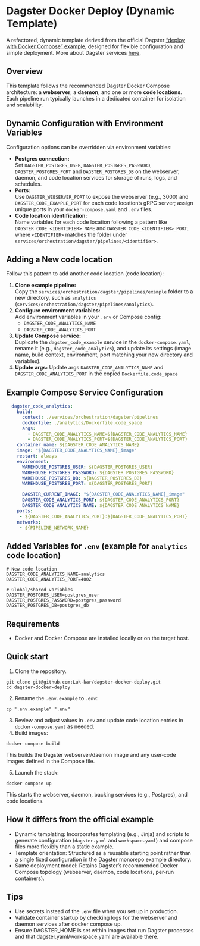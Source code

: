 # Dagster Docker Deploy (Dynamic Template)

A refactored, dynamic template derived from the official Dagster [“deploy with Docker Compose” example](https://github.com/dagster-io/dagster/tree/master/examples/deploy_docker), designed for flexible configuration and simple deployment. More about Dagster services [here](https://docs.dagster.io/deployment/oss/deployment-options/docker).

## Overview

This template follows the recommended Dagster Docker Compose architecture: a **webserver**, a **daemon**, and one or more **code locations**. Each pipeline run typically launches in a dedicated container for isolation and scalability.

## Dynamic Configuration with Environment Variables

Configuration options can be overridden via environment variables:

- **Postgres connection:**  
 Set `DAGSTER_POSTGRES_USER`, `DAGSTER_POSTGRES_PASSWORD`, `DAGSTER_POSTGRES_PORT` and `DAGSTER_POSTGRES_DB` on the webserver, daemon, and code location services for storage of runs, logs, and schedules.
- **Ports:**  
 Use `DAGSTER_WEBSERVER_PORT` to expose the webserver (e.g., 3000) and `DAGSTER_CODE_EXAMPLE_PORT` for each code location’s gRPC server; assign unique ports in your `docker-compose.yaml` and `.env` files.
- **Code location identification:**  
 Name variables for each code location following a pattern like `DAGSTER_CODE_<IDENTIFIER>_NAME` and `DAGSTER_CODE_<IDENTIFIER>_PORT`, where `<IDENTIFIER>` matches the folder under `services/orchestration/dagster/pipelines/<identifier>`.

## Adding a New code location

Follow this pattern to add another code location (code location):

1. **Clone example pipeline:**  
 Copy the `services/orchestration/dagster/pipelines/example` folder to a new directory, such as `analytics` (`services/orchestration/dagster/pipelines/analytics`).
2. **Configure environment variables:**  
 Add environment variables in your `.env` or Compose config:  
   - `DAGSTER_CODE_ANALYTICS_NAME`  
   - `DAGSTER_CODE_ANALYTICS_PORT`
3. **Update Compose service:**  
 Duplicate the `dagster_code_example` service in the `docker-compose.yaml`, rename it (e.g., `dagster_code_analytics`), and update its settings (image name, build context, environment, port matching your new directory and variables).
4. **Update args:**
 Update args `DAGSTER_CODE_ANALYTICS_NAME` and `DAGSTER_CODE_ANALYTICS_PORT` in the copied `Dockerfile.code_space`

## Example Compose Service Configuration
```yaml
  dagster_code_analytics:
    build:
      context: ./services/orchestration/dagster/pipelines
      dockerfile: ./analytics/Dockerfile.code_space
      args:
        - DAGSTER_CODE_ANALYTICS_NAME=${DAGSTER_CODE_ANALYTICS_NAME}
        - DAGSTER_CODE_ANALYTICS_PORT=${DAGSTER_CODE_ANALYTICS_PORT}
    container_name: ${DAGSTER_CODE_ANALYTICS_NAME}
    image: "${DAGSTER_CODE_ANALYTICS_NAME}_image"
    restart: always
    environment:
      WAREHOUSE_POSTGRES_USER: ${DAGSTER_POSTGRES_USER}
      WAREHOUSE_POSTGRES_PASSWORD: ${DAGSTER_POSTGRES_PASSWORD}
      WAREHOUSE_POSTGRES_DB: ${DAGSTER_POSTGRES_DB}
      WAREHOUSE_POSTGRES_PORT: ${DAGSTER_POSTGRES_PORT}

      DAGSTER_CURRENT_IMAGE: "${DAGSTER_CODE_ANALYTICS_NAME}_image"
      DAGSTER_CODE_ANALYTICS_PORT: ${DAGSTER_CODE_ANALYTICS_PORT}
      DAGSTER_CODE_ANALYTICS_NAME: ${DAGSTER_CODE_ANALYTICS_NAME}
    ports:
     - ${DAGSTER_CODE_ANALYTICS_PORT}:${DAGSTER_CODE_ANALYTICS_PORT}
    networks:
     - ${PIPELINE_NETWORK_NAME}

```

## Added Variables for `.env` (example for `analytics` code location)

```
# New code location
DAGSTER_CODE_ANALYTICS_NAME=analytics
DAGSTER_CODE_ANALYTICS_PORT=4002

# Global/shared variables
DAGSTER_POSTGRES_USER=postgres_user
DAGSTER_POSTGRES_PASSWORD=postgres_password
DAGSTER_POSTGRES_DB=postgres_db
```
## Requirements

- Docker and Docker Compose are installed locally or on the target host.

## Quick start

1) Clone the repository.
 ```
 git clone git@github.com:Luk-kar/dagster-docker-deploy.git
 cd dagster-docker-deploy
 ```
2) Rename the `.env.example` to `.env`:
 ```
 cp ".env.example" ".env"
 ```
3) Review and adjust values in `.env` and update code location entries in `docker-compose.yaml` as needed.
4) Build images:
 ``` 
 docker compose build
 ```
 This builds the Dagster webserver/daemon image and any user‑code images defined in the Compose file.

5) Launch the stack:
 ```
 docker compose up  
 ```
 This starts the webserver, daemon, backing services (e.g., Postgres), and code locations.

## How it differs from the official example

- Dynamic templating: Incorporates templating (e.g., Jinja) and scripts to generate configuration (`dagster.yaml` and `workspace.yaml`) and compose files more flexibly than a static example.  
- Template orientation: Structured as a reusable starting point rather than a single fixed configuration in the Dagster monorepo example directory.
- Same deployment model: Retains Dagster’s recommended Docker Compose topology (webserver, daemon, code locations, per‑run containers).

## Tips

- Use secrets instead of the `.env` file when you set up in production.
- Validate container startup by checking logs for the webserver and daemon services after docker compose up.
- Ensure DAGSTER_HOME is set within images that run Dagster processes and that dagster.yaml/workspace.yaml are available there.
